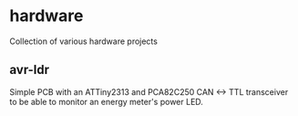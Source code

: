 # hardware

Collection of various hardware projects

## avr-ldr

Simple PCB with an ATTiny2313 and PCA82C250 CAN <-> TTL transceiver to be able to monitor an energy meter's power LED.
